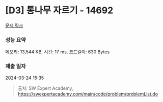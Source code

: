 # [D3] 통나무 자르기 - 14692 

[문제 링크](https://swexpertacademy.com/main/code/problem/problemDetail.do?contestProbId=AYJW0g-qlO8DFASv) 

### 성능 요약

메모리: 13,544 KB, 시간: 17 ms, 코드길이: 630 Bytes

### 제출 일자

2024-03-24 15:35



> 출처: SW Expert Academy, https://swexpertacademy.com/main/code/problem/problemList.do